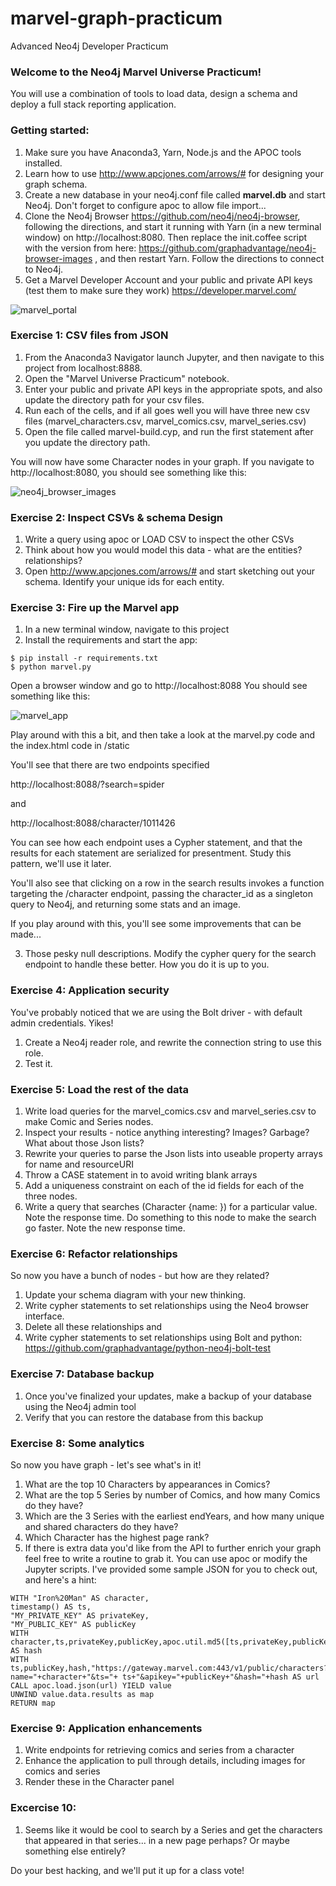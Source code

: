 # marvel-graph-practicum
Advanced Neo4j Developer Practicum

### Welcome to the Neo4j Marvel Universe Practicum!

You will use a combination of tools to load data, design a schema and deploy a full stack reporting application.

### Getting started:

1. Make sure you have Anaconda3, Yarn, Node.js and the APOC tools installed.
2. Learn how to use http://www.apcjones.com/arrows/# for designing your graph schema.
3. Create a new database in your neo4j.conf file called **marvel.db** and start Neo4j.  Don't forget to configure apoc to allow file import...
4. Clone the Neo4j Browser https://github.com/neo4j/neo4j-browser, following the directions, and start it running with Yarn (in a new terminal window) on http://localhost:8080.  Then replace the init.coffee script with the version from here: https://github.com/graphadvantage/neo4j-browser-images , and then restart Yarn. Follow the directions to connect to Neo4j.
5. Get a Marvel Developer Account and your public and private API keys (test them to make sure they work) https://developer.marvel.com/

![marvel_portal](https://user-images.githubusercontent.com/5991751/27566224-a175211e-5a98-11e7-9194-57bdf8aaf7d4.png)



### Exercise 1: CSV files from JSON

1. From the Anaconda3 Navigator launch Jupyter, and then navigate to this project from localhost:8888.
2. Open the "Marvel Universe Practicum" notebook.
3. Enter your public and private API keys in the appropriate spots, and also update the directory path for your csv files.
4. Run each of the cells, and if all goes well you will have three new csv files (marvel_characters.csv, marvel_comics.csv, marvel_series.csv)
5. Open the file called marvel-build.cyp, and run the first statement after you update the directory path.

You will now have some Character nodes in your graph.  If you navigate to http://localhost:8080, you should see something like this:

![neo4j_browser_images](https://user-images.githubusercontent.com/5991751/27566477-7a2ae1d2-5a9a-11e7-80fe-53ee111d0b5c.png)



### Exercise 2: Inspect CSVs & schema Design

1. Write a query using apoc or LOAD CSV to inspect the other CSVs
2. Think about how you would model this data - what are the entities?  relationships?
3. Open http://www.apcjones.com/arrows/# and start sketching out your schema.  Identify your unique ids for each entity.



### Exercise 3: Fire up the Marvel app
1. In a new terminal window, navigate to this project
2. Install the requirements and start the app:

```
$ pip install -r requirements.txt
$ python marvel.py
```

Open a browser window and go to http://localhost:8088  You should see something like this:

![marvel_app](https://user-images.githubusercontent.com/5991751/27566158-210814be-5a98-11e7-9521-fdab1afb62b7.png)

Play around with this a bit, and then take a look at the marvel.py code and the index.html code in /static

You'll see that there are two endpoints specified

http://localhost:8088/?search=spider

and

http://localhost:8088/character/1011426

You can see how each endpoint uses a Cypher statement, and that the results for each statement are serialized for presentment.  Study this pattern, we'll use it later.

You'll also see that clicking on a row in the search results invokes a function targeting the /character endpoint, passing the character_id as a singleton query to Neo4j, and returning some stats and an image.

If you play around with this, you'll see some improvements that can be made...

3. Those pesky null descriptions.  Modify the cypher query for the search endpoint to handle these better. How you do it is up to you.



### Exercise 4:  Application security

You've probably noticed that we are using the Bolt driver - with default admin credentials. Yikes!

1. Create a Neo4j reader role, and rewrite the connection string to use this role.
2. Test it.



### Exercise 5:  Load the rest of the data

1. Write load queries for the marvel_comics.csv and marvel_series.csv to make Comic and Series nodes.
2. Inspect your results - notice anything interesting?  Images? Garbage? What about those Json lists?
3. Rewrite your queries to parse the Json lists into useable property arrays for name and resourceURI
4. Throw a CASE statement in to avoid writing blank arrays
5. Add a uniqueness constraint on each of the id fields for each of the three nodes.
6. Write a query that searches (Character {name: }) for a particular value. Note the response time. Do something to this node to make the search go faster. Note the new response time.



### Exercise 6:  Refactor relationships

So now you have a bunch of nodes - but how are they related?

1. Update your schema diagram with your new thinking.
2. Write cypher statements to set relationships using the Neo4 browser interface.
3. Delete all these relationships and
4. Write cypher statements to set relationships using Bolt and python: https://github.com/graphadvantage/python-neo4j-bolt-test



### Exercise 7: Database backup

1. Once you've finalized your updates, make a backup of your database using the Neo4j admin tool
2. Verify that you can restore the database from this backup



### Exercise 8: Some analytics

So now you have graph - let's see what's in it!

1. What are the top 10 Characters by appearances in Comics?
2. What are the top 5 Series by number of Comics, and how many Comics do they have?
3. Which are the 3 Series with the earliest endYears, and how many unique and shared characters do they have?
4. Which Character has the highest page rank?
5. If there is extra data you'd like from the API to further enrich your graph feel free to write a routine to grab it.  You can use apoc or modify the Jupyter scripts. I've provided some sample JSON for you to check out, and here's a hint:

```
WITH "Iron%20Man" AS character,
timestamp() AS ts,
"MY_PRIVATE_KEY" AS privateKey,
"MY_PUBLIC_KEY" AS publicKey
WITH character,ts,privateKey,publicKey,apoc.util.md5([ts,privateKey,publicKey]) AS hash
WITH ts,publicKey,hash,"https://gateway.marvel.com:443/v1/public/characters?name="+character+"&ts="+ ts+"&apikey="+publicKey+"&hash="+hash AS url
CALL apoc.load.json(url) YIELD value
UNWIND value.data.results as map
RETURN map
```


### Exercise 9:  Application enhancements

1. Write endpoints for retrieving comics and series from a character
2. Enhance the application to pull through details, including images for comics and series
3. Render these in the Character panel



### Excercise 10:

1. Seems like it would be cool to search by a Series and get the characters that appeared in that series... in a new page perhaps? Or maybe something else entirely?  

Do your best hacking, and we'll put it up for a class vote!
